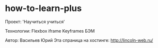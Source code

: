 # how-to-learn-plus


Проект: 'Научиться учиться'

Технологии:
Flexbox
iframe
Keyframes
БЭМ


Автор: Васильев Юрий
Эта спраница на хостинге: http://lincoln-web.ru/
